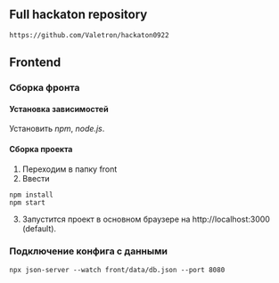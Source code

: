 ## Full hackaton repository
```
https://github.com/Valetron/hackaton0922
```

## Frontend
### Сборка фронта
#### Установка зависимостей
Установить *npm*, *node.js*.
#### Сборка проекта
1. Переходим в папку front
2. Ввести
```
npm install
npm start
```
3. Запустится проект в основном браузере на http://localhost:3000 (default).

### Подключение конфига с данными
```
npx json-server --watch front/data/db.json --port 8080
```


